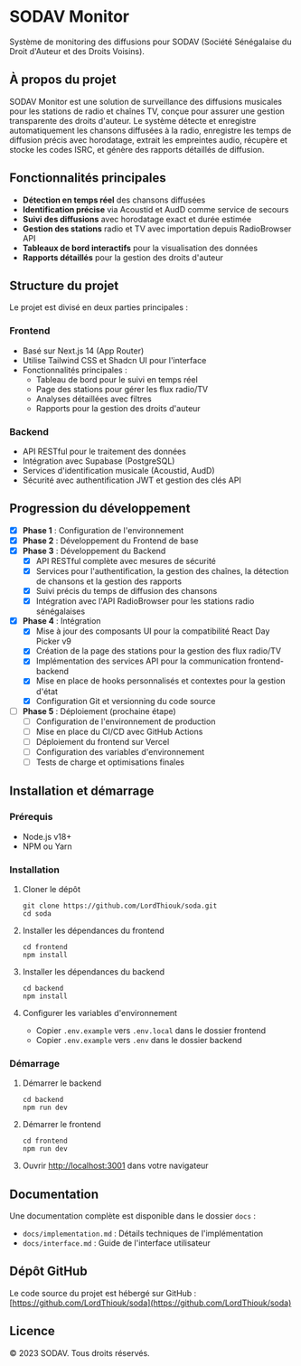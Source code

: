 # SODAV Monitor

Système de monitoring des diffusions pour SODAV (Société Sénégalaise du Droit d'Auteur et des Droits Voisins).

## À propos du projet

SODAV Monitor est une solution de surveillance des diffusions musicales pour les stations de radio et chaînes TV, conçue pour assurer une gestion transparente des droits d'auteur. Le système détecte et enregistre automatiquement les chansons diffusées à la radio, enregistre les temps de diffusion précis avec horodatage, extrait les empreintes audio, récupère et stocke les codes ISRC, et génère des rapports détaillés de diffusion.

## Fonctionnalités principales

- **Détection en temps réel** des chansons diffusées
- **Identification précise** via Acoustid et AudD comme service de secours
- **Suivi des diffusions** avec horodatage exact et durée estimée
- **Gestion des stations** radio et TV avec importation depuis RadioBrowser API
- **Tableaux de bord interactifs** pour la visualisation des données
- **Rapports détaillés** pour la gestion des droits d'auteur

## Structure du projet

Le projet est divisé en deux parties principales :

### Frontend

- Basé sur Next.js 14 (App Router)
- Utilise Tailwind CSS et Shadcn UI pour l'interface
- Fonctionnalités principales :
  - Tableau de bord pour le suivi en temps réel
  - Page des stations pour gérer les flux radio/TV
  - Analyses détaillées avec filtres
  - Rapports pour la gestion des droits d'auteur

### Backend

- API RESTful pour le traitement des données
- Intégration avec Supabase (PostgreSQL)
- Services d'identification musicale (Acoustid, AudD)
- Sécurité avec authentification JWT et gestion des clés API

## Progression du développement

- [x] **Phase 1** : Configuration de l'environnement
- [x] **Phase 2** : Développement du Frontend de base
- [x] **Phase 3** : Développement du Backend
  - [x] API RESTful complète avec mesures de sécurité
  - [x] Services pour l'authentification, la gestion des chaînes, la détection de chansons et la gestion des rapports
  - [x] Suivi précis du temps de diffusion des chansons
  - [x] Intégration avec l'API RadioBrowser pour les stations radio sénégalaises
- [x] **Phase 4** : Intégration
  - [x] Mise à jour des composants UI pour la compatibilité React Day Picker v9
  - [x] Création de la page des stations pour la gestion des flux radio/TV
  - [x] Implémentation des services API pour la communication frontend-backend
  - [x] Mise en place de hooks personnalisés et contextes pour la gestion d'état
  - [x] Configuration Git et versionning du code source
- [ ] **Phase 5** : Déploiement (prochaine étape)
  - [ ] Configuration de l'environnement de production
  - [ ] Mise en place du CI/CD avec GitHub Actions
  - [ ] Déploiement du frontend sur Vercel
  - [ ] Configuration des variables d'environnement
  - [ ] Tests de charge et optimisations finales

## Installation et démarrage

### Prérequis

- Node.js v18+
- NPM ou Yarn

### Installation

1. Cloner le dépôt
   ```
   git clone https://github.com/LordThiouk/soda.git
   cd soda
   ```

2. Installer les dépendances du frontend
   ```
   cd frontend
   npm install
   ```

3. Installer les dépendances du backend
   ```
   cd backend
   npm install
   ```

4. Configurer les variables d'environnement
   - Copier `.env.example` vers `.env.local` dans le dossier frontend
   - Copier `.env.example` vers `.env` dans le dossier backend

### Démarrage

1. Démarrer le backend
   ```
   cd backend
   npm run dev
   ```

2. Démarrer le frontend
   ```
   cd frontend
   npm run dev
   ```

3. Ouvrir [http://localhost:3001](http://localhost:3001) dans votre navigateur

## Documentation

Une documentation complète est disponible dans le dossier `docs` :

- `docs/implementation.md` : Détails techniques de l'implémentation
- `docs/interface.md` : Guide de l'interface utilisateur

## Dépôt GitHub

Le code source du projet est hébergé sur GitHub : [https://github.com/LordThiouk/soda](https://github.com/LordThiouk/soda)

## Licence

© 2023 SODAV. Tous droits réservés. 
